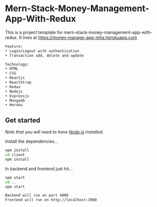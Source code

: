 # Mern-Stack-Money-Management-App-With-Redux

This is a project template for mern-stack-money-management-app-with-redux. It lives at https://money-manage-app-mhs.herokuapp.com

```bash
Feature:
• Login/Logout with authentication
• Transaction add, delete and update

Technology:
• HTML
• CSS
• Reactjs
• ReactStrap
• Redux
• Nodejs
• Expressjs
• Mongodb
• Heroku
```

## Get started

*Note that you will need to have [Node.js](https://nodejs.org) installed.*

Install the dependencies...
```bash
npm install
cd client
npm install
```

In backend and frontend just hit...
```bash
npm start
cd ..
npm start
```

```bash
Backend will run on port 4000
Frontend will run on http://localhost:3000
```